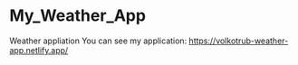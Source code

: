 # My_Weather_App
Weather appliation
You can see my application:
https://volkotrub-weather-app.netlify.app/
